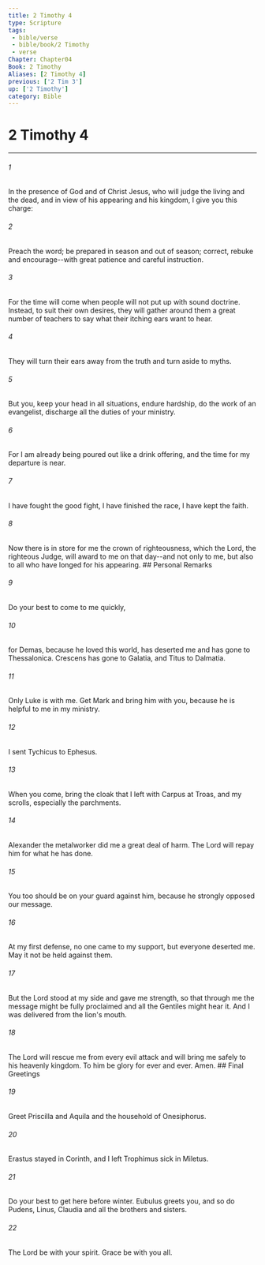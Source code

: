 ```yaml
---
title: 2 Timothy 4
type: Scripture
tags:
 - bible/verse
 - bible/book/2 Timothy
 - verse
Chapter: Chapter04
Book: 2 Timothy
Aliases: [2 Timothy 4]
previous: ['2 Tim 3']
up: ['2 Timothy']
category: Bible
---
```

# 2 Timothy 4

***


###### 1 
In the presence of God and of Christ Jesus, who will judge the living and the dead, and in view of his appearing and his kingdom, I give you this charge: 

###### 2 
Preach the word; be prepared in season and out of season; correct, rebuke and encourage--with great patience and careful instruction. 

###### 3 
For the time will come when people will not put up with sound doctrine. Instead, to suit their own desires, they will gather around them a great number of teachers to say what their itching ears want to hear. 

###### 4 
They will turn their ears away from the truth and turn aside to myths. 

###### 5 
But you, keep your head in all situations, endure hardship, do the work of an evangelist, discharge all the duties of your ministry. 

###### 6 
For I am already being poured out like a drink offering, and the time for my departure is near. 

###### 7 
I have fought the good fight, I have finished the race, I have kept the faith. 

###### 8 
Now there is in store for me the crown of righteousness, which the Lord, the righteous Judge, will award to me on that day--and not only to me, but also to all who have longed for his appearing. ## Personal Remarks 

###### 9 
Do your best to come to me quickly, 

###### 10 
for Demas, because he loved this world, has deserted me and has gone to Thessalonica. Crescens has gone to Galatia, and Titus to Dalmatia. 

###### 11 
Only Luke is with me. Get Mark and bring him with you, because he is helpful to me in my ministry. 

###### 12 
I sent Tychicus to Ephesus. 

###### 13 
When you come, bring the cloak that I left with Carpus at Troas, and my scrolls, especially the parchments. 

###### 14 
Alexander the metalworker did me a great deal of harm. The Lord will repay him for what he has done. 

###### 15 
You too should be on your guard against him, because he strongly opposed our message. 

###### 16 
At my first defense, no one came to my support, but everyone deserted me. May it not be held against them. 

###### 17 
But the Lord stood at my side and gave me strength, so that through me the message might be fully proclaimed and all the Gentiles might hear it. And I was delivered from the lion's mouth. 

###### 18 
The Lord will rescue me from every evil attack and will bring me safely to his heavenly kingdom. To him be glory for ever and ever. Amen. ## Final Greetings 

###### 19 
Greet Priscilla and Aquila and the household of Onesiphorus. 

###### 20 
Erastus stayed in Corinth, and I left Trophimus sick in Miletus. 

###### 21 
Do your best to get here before winter. Eubulus greets you, and so do Pudens, Linus, Claudia and all the brothers and sisters. 

###### 22 
The Lord be with your spirit. Grace be with you all. 
